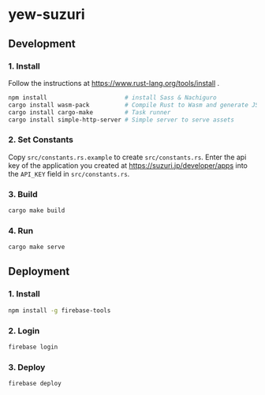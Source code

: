 # yew-suzuri

## Development

### 1. Install

Follow the instructions at https://www.rust-lang.org/tools/install .

```sh
npm install                      # install Sass & Nachiguro
cargo install wasm-pack          # Compile Rust to Wasm and generate JS interop code
cargo install cargo-make         # Task runner
cargo install simple-http-server # Simple server to serve assets
```

### 2. Set Constants

Copy `src/constants.rs.example` to create `src/constants.rs`.
Enter the api key of the application you created at https://suzuri.jp/developer/apps into the `API_KEY` field in `src/constants.rs`.

### 3. Build

```sh
cargo make build
```

### 4. Run

```sh
cargo make serve
```

## Deployment

### 1. Install

```sh
npm install -g firebase-tools
```

### 2. Login

```sh
firebase login
```

### 3. Deploy

```sh
firebase deploy
```
